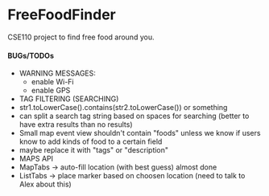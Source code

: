 # FreeFoodFinder
CSE110 project to find free food around you. 


#### BUGs/TODOs

* WARNING MESSAGES:
  * enable Wi-Fi
  * enable GPS
* TAG FILTERING (SEARCHING)
 * str1.toLowerCase().contains(str2.toLowerCase()) or something
 * can split a search tag string based on spaces for searching (better to have extra results than no results)
* Small map event view shouldn't contain "foods" unless we know if users know to add kinds of food to a certain field
 * maybe replace it with "tags" or "description"
* MAPS API 
 * MapTabs -> auto-fill location (with best guess) almost done
 * ListTabs -> place marker based on choosen location (need to talk to Alex about this)
